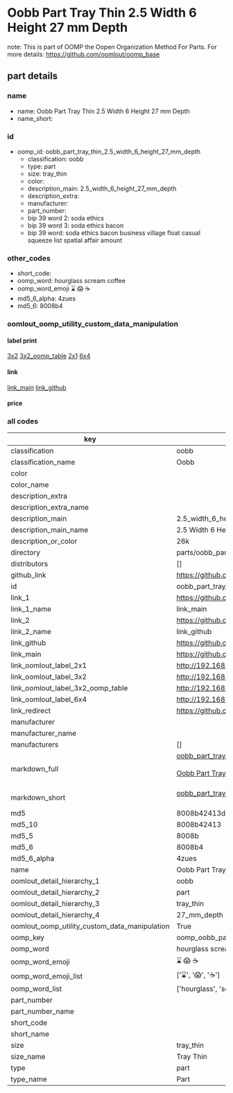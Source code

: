 # Oobb Part Tray Thin 2.5 Width 6 Height 27 mm Depth  

note: This is part of OOMP the Oopen Organization Method For Parts. For more details: https://github.com/oomlout/oomp_base

##  part details
  







### name
* name: Oobb Part Tray Thin 2.5 Width 6 Height 27 mm Depth
* name_short: 
### id
* oomp_id: oobb_part_tray_thin_2.5_width_6_height_27_mm_depth
  * classification: oobb
  * type: part
  * size: tray_thin
  * color: 
  * description_main: 2.5_width_6_height_27_mm_depth
  * description_extra: 
  * manufacturer: 
  * part_number: 
  * bip 39 word 2: soda ethics
  * bip 39 word 3: soda ethics bacon
  * bip 39 word: soda ethics bacon business village float casual squeeze list spatial affair amount

### other_codes
* short_code: 
* oomp_word: hourglass scream coffee
* oomp_word_emoji :hourglass: :scream: :coffee:
* md5_6_alpha: 4zues
* md5_6: 8008b4






### oomlout_oomp_utility_custom_data_manipulation
#### label print
[3x2](http://192.168.1.245:1112/?label=oomp%204zues)
[3x2_oomp_table](http://192.168.1.108:1112/?label=oomp%204zues)
[2x1](http://192.168.1.242:1112/?label=oomp%204zues)
[6x4](http://192.168.1.55:1112/?label=oomp%204zues)    

#### link

[link_main](https://github.com/oomlout/oomlout_oomp_version_1_messy/tree/main/parts/oobb_part_tray_thin_2.5_width_6_height_27_mm_depth) [link_github](https://github.com/oomlout/oomlout_oomp_version_1_messy/tree/main/parts/oobb_part_tray_thin_2.5_width_6_height_27_mm_depth)                             

#### price







### all codes 
| key | value |  
| --- | --- |  
| classification | oobb |  
| classification_name | Oobb |  
| color |  |  
| color_name |  |  
| description_extra |  |  
| description_extra_name |  |  
| description_main | 2.5_width_6_height_27_mm_depth |  
| description_main_name | 2.5 Width 6 Height 27 mm Depth |  
| description_or_color | 26k |  
| directory | parts/oobb_part_tray_thin_2.5_width_6_height_27_mm_depth |  
| distributors | [] |  
| github_link | https://github.com/oomlout/oomlout_oomp_part_src/tree/main/parts/oobb_part_tray_thin_2.5_width_6_height_27_mm_depth |  
| id | oobb_part_tray_thin_2.5_width_6_height_27_mm_depth |  
| link_1 | https://github.com/oomlout/oomlout_oomp_version_1_messy/tree/main/parts/oobb_part_tray_thin_2.5_width_6_height_27_mm_depth |  
| link_1_name | link_main |  
| link_2 | https://github.com/oomlout/oomlout_oomp_version_1_messy/tree/main/parts/oobb_part_tray_thin_2.5_width_6_height_27_mm_depth |  
| link_2_name | link_github |  
| link_github | https://github.com/oomlout/oomlout_oomp_version_1_messy/tree/main/parts/oobb_part_tray_thin_2.5_width_6_height_27_mm_depth |  
| link_main | https://github.com/oomlout/oomlout_oomp_version_1_messy/tree/main/parts/oobb_part_tray_thin_2.5_width_6_height_27_mm_depth |  
| link_oomlout_label_2x1 | http://192.168.1.242:1112/?label=oomp%204zues |  
| link_oomlout_label_3x2 | http://192.168.1.245:1112/?label=oomp%204zues |  
| link_oomlout_label_3x2_oomp_table | http://192.168.1.108:1112/?label=oomp%204zues |  
| link_oomlout_label_6x4 | http://192.168.1.55:1112/?label=oomp%204zues |  
| link_redirect | https://github.com/oomlout/oomlout_oomp_version_1_messy/tree/main/parts/oobb_part_tray_thin_2.5_width_6_height_27_mm_depth |  
| manufacturer |  |  
| manufacturer_name |  |  
| manufacturers | [] |  
| markdown_full | [oobb_part_tray_thin_2.5_width_6_height_27_mm_depth](none)<br>[](none)<br>[Oobb Part Tray Thin 2.5 Width 6 Height 27 Mm Depth](none)<br><br> |  
| markdown_short | [oobb_part_tray_thin_2.5_width_6_height_27_mm_depth](none)<br><br> |  
| md5 | 8008b42413d3847564fa01f022936e71 |  
| md5_10 | 8008b42413 |  
| md5_5 | 8008b |  
| md5_6 | 8008b4 |  
| md5_6_alpha | 4zues |  
| name | Oobb Part Tray Thin 2.5 Width 6 Height 27 mm Depth |  
| oomlout_detail_hierarchy_1 | oobb |  
| oomlout_detail_hierarchy_2 | part |  
| oomlout_detail_hierarchy_3 | tray_thin |  
| oomlout_detail_hierarchy_4 | 27_mm_depth |  
| oomlout_oomp_utility_custom_data_manipulation | True |  
| oomp_key | oomp_oobb_part_tray_thin_2.5_width_6_height_27_mm_depth |  
| oomp_word | hourglass scream coffee |  
| oomp_word_emoji | :hourglass: :scream: :coffee: |  
| oomp_word_emoji_list | [':hourglass:', ':scream:', ':coffee:'] |  
| oomp_word_list | ['hourglass', 'scream', 'coffee'] |  
| part_number |  |  
| part_number_name |  |  
| short_code |  |  
| short_name |  |  
| size | tray_thin |  
| size_name | Tray Thin |  
| type | part |  
| type_name | Part |  
